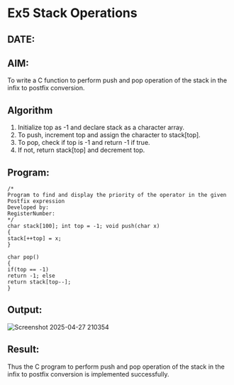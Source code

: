 # Ex5 Stack Operations
## DATE:
## AIM:
To write a C function to perform push and pop operation of the stack in the infix to postfix conversion.

## Algorithm
1.	Initialize top as -1 and declare stack as a character array.
2.	To push, increment top and assign the character to stack[top].
3.	To pop, check if top is -1 and return -1 if true.
4.	If not, return stack[top] and decrement top.
  

## Program:
```
/*
Program to find and display the priority of the operator in the given Postfix expression
Developed by: 
RegisterNumber:  
*/
char stack[100]; int top = -1; void push(char x)
{
stack[++top] = x;
}

char pop()
{
if(top == -1)
return -1; else
return stack[top--];
}

```

## Output:


![Screenshot 2025-04-27 210354](https://github.com/user-attachments/assets/2c33e036-0f68-4cd0-a10d-0a492990d0c3)


## Result:
Thus the C program to perform push and pop operation of the stack in the infix to postfix conversion is implemented successfully.
